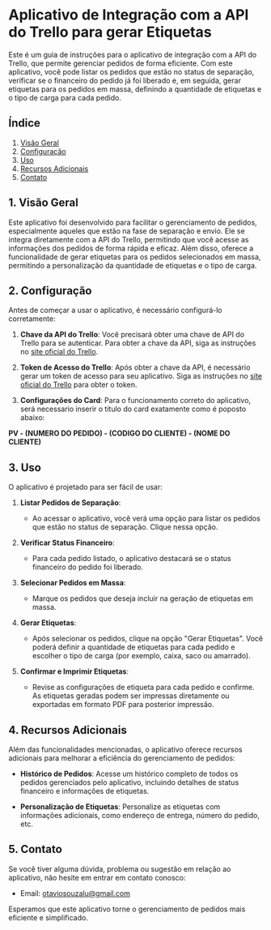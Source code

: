 # Aplicativo de Integração com a API do Trello para gerar Etiquetas 

Este é um guia de instruções para o aplicativo de integração com a API do Trello, que permite gerenciar pedidos de forma eficiente. Com este aplicativo, você pode listar os pedidos que estão no status de separação, verificar se o financeiro do pedido já foi liberado e, em seguida, gerar etiquetas para os pedidos em massa, definindo a quantidade de etiquetas e o tipo de carga para cada pedido.

## Índice

1. [Visão Geral](#visão-geral)
2. [Configuração](#configuração)
3. [Uso](#uso)
4. [Recursos Adicionais](#recursos-adicionais)
5. [Contato](#contato)

## 1. Visão Geral

Este aplicativo foi desenvolvido para facilitar o gerenciamento de pedidos, especialmente aqueles que estão na fase de separação e envio. Ele se integra diretamente com a API do Trello, permitindo que você acesse as informações dos pedidos de forma rápida e eficaz. Além disso, oferece a funcionalidade de gerar etiquetas para os pedidos selecionados em massa, permitindo a personalização da quantidade de etiquetas e o tipo de carga.

## 2. Configuração

Antes de começar a usar o aplicativo, é necessário configurá-lo corretamente:

1. **Chave da API do Trello**: Você precisará obter uma chave de API do Trello para se autenticar. Para obter a chave da API, siga as instruções no [site oficial do Trello](https://developers.trello.com/docs/api-introduction).

2. **Token de Acesso do Trello**: Após obter a chave da API, é necessário gerar um token de acesso para seu aplicativo. Siga as instruções no [site oficial do Trello](https://developers.trello.com/docs/api-introduction#section-authentication) para obter o token.

3. **Configurações do Card**: Para o funcionamento correto do aplicativo, será necessario inserir o titulo do card exatamente como é poposto abaixo:

**PV - (NUMERO DO PEDIDO) - (CODIGO DO CLIENTE) - (NOME DO CLIENTE)**

## 3. Uso

O aplicativo é projetado para ser fácil de usar:

1. **Listar Pedidos de Separação**:
   - Ao acessar o aplicativo, você verá uma opção para listar os pedidos que estão no status de separação. Clique nessa opção.

2. **Verificar Status Financeiro**:
   - Para cada pedido listado, o aplicativo destacará se o status financeiro do pedido foi liberado.

3. **Selecionar Pedidos em Massa**:
   - Marque os pedidos que deseja incluir na geração de etiquetas em massa.

4. **Gerar Etiquetas**:
   - Após selecionar os pedidos, clique na opção "Gerar Etiquetas". Você poderá definir a quantidade de etiquetas para cada pedido e escolher o tipo de carga (por exemplo, caixa, saco ou amarrado).

5. **Confirmar e Imprimir Etiquetas**:
   - Revise as configurações de etiqueta para cada pedido e confirme. As etiquetas geradas podem ser impressas diretamente ou exportadas em formato PDF para posterior impressão.

## 4. Recursos Adicionais

Além das funcionalidades mencionadas, o aplicativo oferece recursos adicionais para melhorar a eficiência do gerenciamento de pedidos:

- **Histórico de Pedidos**: Acesse um histórico completo de todos os pedidos gerenciados pelo aplicativo, incluindo detalhes de status financeiro e informações de etiquetas.

- **Personalização de Etiquetas**: Personalize as etiquetas com informações adicionais, como endereço de entrega, número do pedido, etc.

## 5. Contato

Se você tiver alguma dúvida, problema ou sugestão em relação ao aplicativo, não hesite em entrar em contato conosco:

- Email: [otaviosouzalu@gmail.com](mailto:otaviosouzalu@gmail.com)

Esperamos que este aplicativo torne o gerenciamento de pedidos mais eficiente e simplificado.
